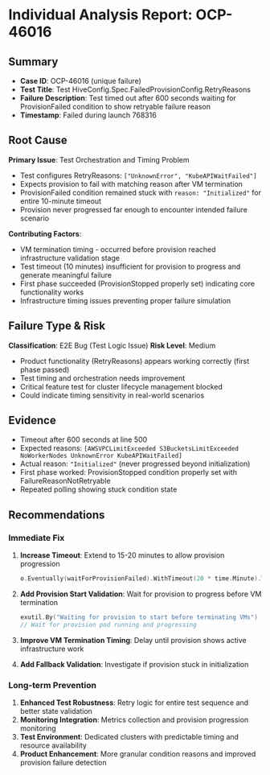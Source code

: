 # Individual Analysis Report: OCP-46016

## Summary
- **Case ID**: OCP-46016 (unique failure)
- **Test Title**: Test HiveConfig.Spec.FailedProvisionConfig.RetryReasons
- **Failure Description**: Test timed out after 600 seconds waiting for ProvisionFailed condition to show retryable failure reason
- **Timestamp**: Failed during launch 768316

## Root Cause
**Primary Issue**: Test Orchestration and Timing Problem
- Test configures RetryReasons: `["UnknownError", "KubeAPIWaitFailed"]`
- Expects provision to fail with matching reason after VM termination
- ProvisionFailed condition remained stuck with `reason: "Initialized"` for entire 10-minute timeout
- Provision never progressed far enough to encounter intended failure scenario

**Contributing Factors**:
- VM termination timing - occurred before provision reached infrastructure validation stage
- Test timeout (10 minutes) insufficient for provision to progress and generate meaningful failure
- First phase succeeded (ProvisionStopped properly set) indicating core functionality works
- Infrastructure timing issues preventing proper failure simulation

## Failure Type & Risk
**Classification**: E2E Bug (Test Logic Issue)
**Risk Level**: Medium
- Product functionality (RetryReasons) appears working correctly (first phase passed)
- Test timing and orchestration needs improvement
- Critical feature test for cluster lifecycle management blocked
- Could indicate timing sensitivity in real-world scenarios

## Evidence
- Timeout after 600 seconds at line 500
- Expected reasons: `[AWSVPCLimitExceeded S3BucketsLimitExceeded NoWorkerNodes UnknownError KubeAPIWaitFailed]`
- Actual reason: `"Initialized"` (never progressed beyond initialization)
- First phase worked: ProvisionStopped condition properly set with FailureReasonNotRetryable
- Repeated polling showing stuck condition state

## Recommendations

### Immediate Fix
1. **Increase Timeout**: Extend to 15-20 minutes to allow provision progression
   ```go
   o.Eventually(waitForProvisionFailed).WithTimeout(20 * time.Minute).WithPolling(5 * time.Second).Should(o.BeTrue())
   ```

2. **Add Provision Start Validation**: Wait for provision to progress before VM termination
   ```go
   exutil.By("Waiting for provision to start before terminating VMs")
   // Wait for provision pod running and progressing
   ```

3. **Improve VM Termination Timing**: Delay until provision shows active infrastructure work

4. **Add Fallback Validation**: Investigate if provision stuck in initialization

### Long-term Prevention
1. **Enhanced Test Robustness**: Retry logic for entire test sequence and better state validation
2. **Monitoring Integration**: Metrics collection and provision progression monitoring
3. **Test Environment**: Dedicated clusters with predictable timing and resource availability
4. **Product Enhancement**: More granular condition reasons and improved provision failure detection